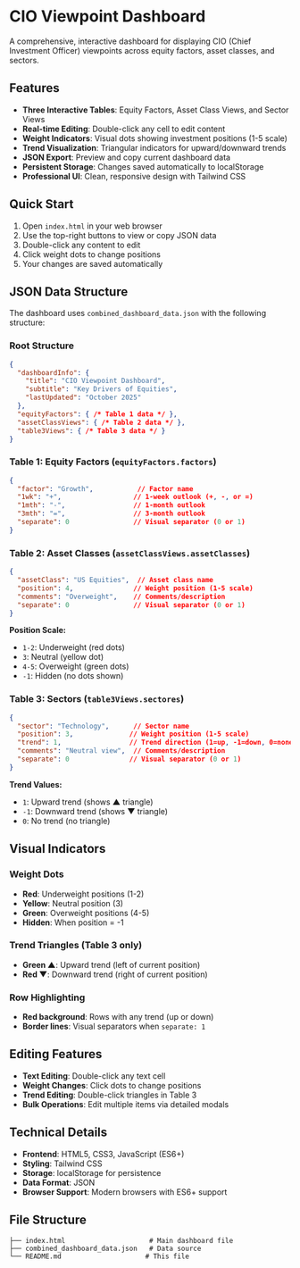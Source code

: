# CIO Viewpoint Dashboard

A comprehensive, interactive dashboard for displaying CIO (Chief Investment Officer) viewpoints across equity factors, asset classes, and sectors.

## Features

- **Three Interactive Tables**: Equity Factors, Asset Class Views, and Sector Views
- **Real-time Editing**: Double-click any cell to edit content
- **Weight Indicators**: Visual dots showing investment positions (1-5 scale)
- **Trend Visualization**: Triangular indicators for upward/downward trends
- **JSON Export**: Preview and copy current dashboard data
- **Persistent Storage**: Changes saved automatically to localStorage
- **Professional UI**: Clean, responsive design with Tailwind CSS

## Quick Start

1. Open `index.html` in your web browser
2. Use the top-right buttons to view or copy JSON data
3. Double-click any content to edit
4. Click weight dots to change positions
5. Your changes are saved automatically

## JSON Data Structure

The dashboard uses `combined_dashboard_data.json` with the following structure:

### Root Structure
```json
{
  "dashboardInfo": {
    "title": "CIO Viewpoint Dashboard",
    "subtitle": "Key Drivers of Equities",
    "lastUpdated": "October 2025"
  },
  "equityFactors": { /* Table 1 data */ },
  "assetClassViews": { /* Table 2 data */ },
  "table3Views": { /* Table 3 data */ }
}
```

### Table 1: Equity Factors (`equityFactors.factors`)
```json
{
  "factor": "Growth",           // Factor name
  "1wk": "+",                  // 1-week outlook (+, -, or =)
  "1mth": "-",                 // 1-month outlook
  "3mth": "=",                 // 3-month outlook
  "separate": 0                // Visual separator (0 or 1)
}
```

### Table 2: Asset Classes (`assetClassViews.assetClasses`)
```json
{
  "assetClass": "US Equities",  // Asset class name
  "position": 4,               // Weight position (1-5 scale)
  "comments": "Overweight",    // Comments/description
  "separate": 0                // Visual separator (0 or 1)
}
```

**Position Scale:**
- `1-2`: Underweight (red dots)
- `3`: Neutral (yellow dot)
- `4-5`: Overweight (green dots)
- `-1`: Hidden (no dots shown)

### Table 3: Sectors (`table3Views.sectores`)
```json
{
  "sector": "Technology",      // Sector name
  "position": 3,              // Weight position (1-5 scale)
  "trend": 1,                 // Trend direction (1=up, -1=down, 0=none)
  "comments": "Neutral view",  // Comments/description
  "separate": 0               // Visual separator (0 or 1)
}
```

**Trend Values:**
- `1`: Upward trend (shows ▲ triangle)
- `-1`: Downward trend (shows ▼ triangle)
- `0`: No trend (no triangle)

## Visual Indicators

### Weight Dots
- **Red**: Underweight positions (1-2)
- **Yellow**: Neutral position (3)
- **Green**: Overweight positions (4-5)
- **Hidden**: When position = -1

### Trend Triangles (Table 3 only)
- **Green ▲**: Upward trend (left of current position)
- **Red ▼**: Downward trend (right of current position)

### Row Highlighting
- **Red background**: Rows with any trend (up or down)
- **Border lines**: Visual separators when `separate: 1`

## Editing Features

- **Text Editing**: Double-click any text cell
- **Weight Changes**: Click dots to change positions
- **Trend Editing**: Double-click triangles in Table 3
- **Bulk Operations**: Edit multiple items via detailed modals

## Technical Details

- **Frontend**: HTML5, CSS3, JavaScript (ES6+)
- **Styling**: Tailwind CSS
- **Storage**: localStorage for persistence
- **Data Format**: JSON
- **Browser Support**: Modern browsers with ES6+ support

## File Structure

```
├── index.html                     # Main dashboard file
├── combined_dashboard_data.json   # Data source
└── README.md                     # This file
```